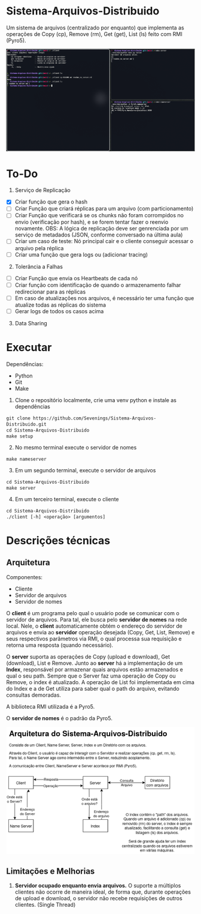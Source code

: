 # Sistema-Arquivos-Distribuido

Um sistema de arquivos (centralizado por enquanto) que implementa as operações 
de Copy (cp), Remove (rm), Get (get), List (ls) feito com RMI (Pyro5).

![Upload Demo Image](docs/imagens/upload.png)

# To-Do

1. Serviço de Replicação

- [x] Criar função que gera o hash
- [ ] Criar Função que criará réplicas para um arquivo (com particionamento)
- [ ]  Criar Função que verificará se os chunks não foram corrompidos no envio (verificação por hash), e se forem tentar fazer o reenvio novamente.
  OBS: A lógica de replicação deve ser genrenciada por um serviço de metadados (JSON, conforme conversado na última aula)
- [ ] Criar um caso de teste: Nó principal cair e o cliente conseguir acessar o arquivo pela réplica
- [ ] Criar uma função que gera logs ou (adicionar tracing)

2. Tolerância a Falhas

- [ ] Criar Função que envia os Heartbeats de cada nó
- [ ] Criar função com identificação de quando o armazenamento falhar redirecionar para as réplicas
- [ ] Em caso de atualizações nos arquivos, é necessário ter uma função que atualize todas as réplicas do sistema
- [ ] Gerar logs de todos os casos acima

3. Data Sharing


# Executar

Dependências:
- Python
- Git
- Make

1. Clone o repositório localmente, crie uma venv python e instale as dependências
```
git clone https://github.com/Sevenings/Sistema-Arquivos-Distribuido.git
cd Sistema-Arquivos-Distribuido
make setup
```

2. No mesmo terminal execute o servidor de nomes
```
make nameserver
```

3. Em um segundo terminal, execute o servidor de arquivos
```
cd Sistema-Arquivos-Distribuido
make server
```

4. Em um terceiro terminal, execute o cliente
```
cd Sistema-Arquivos-Distribuido
./client [-h] <operação> [argumentos]
```

# Descrições técnicas

## Arquitetura

Componentes:
- Cliente
- Servidor de arquivos
- Servidor de nomes

O **client** é um programa pelo qual o usuário pode se comunicar com o servidor de arquivos.
Para tal, ele busca pelo **servidor de nomes** na rede local. Nele,
o **client** automaticamente obtém o endereço do servidor de
arquivos e envia ao **servidor** operação desejada (Copy, Get, List, Remove) e
seus respectivos parâmetros via RMI, o qual
processa sua requisição e retorna uma resposta (quando necessário).

O **server** suporta as operações de Copy (upload e download), Get
(download), List e Remove. Junto ao **server** há a implementação
de um **Index**, responsável por armazenar quais arquivos estão
armazenados e qual o seu path. Sempre que o Server faz uma operação
de Copy ou Remove, o index é atualizado. A operação de List foi
implementada em cima do Index e a de Get utiliza para saber qual o
path do arquivo, evitando consultas demoradas.

A biblioteca RMI utilizada é a Pyro5.

O **servidor de nomes** é o padrão da Pyro5.

![Arquitetura](docs/imagens/arquitetura_versao_rmi.png)


## Limitações e Melhorias

1. **Servidor ocupado enquanto envia arquivos.** O suporte a múltiplos clientes 
não ocorre de maneira ideal, de forma que, durante operações de upload e 
download, o servidor não recebe requisições de outros clientes. (Single Thread)






